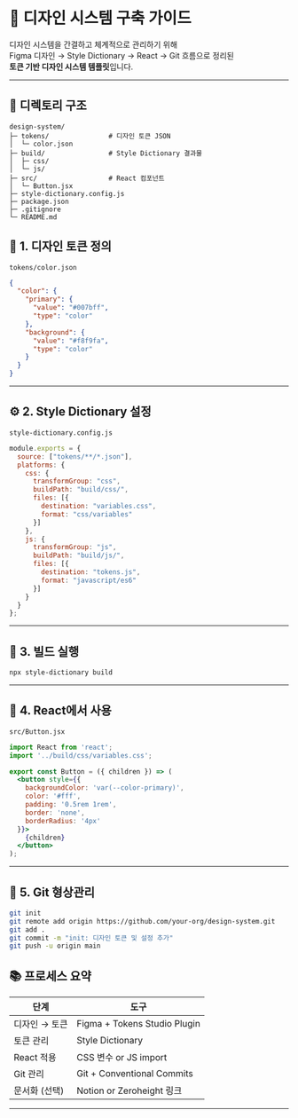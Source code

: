 # 🎨 디자인 시스템 구축 가이드

디자인 시스템을 간결하고 체계적으로 관리하기 위해  
Figma 디자인 → Style Dictionary → React → Git 흐름으로 정리된  
**토큰 기반 디자인 시스템 템플릿**입니다.

---

## 📁 디렉토리 구조

```
design-system/
├─ tokens/               # 디자인 토큰 JSON
│  └─ color.json
├─ build/                # Style Dictionary 결과물
│  ├─ css/
│  └─ js/
├─ src/                  # React 컴포넌트
│  └─ Button.jsx
├─ style-dictionary.config.js
├─ package.json
├─ .gitignore
└─ README.md
```

## 🎨 1. 디자인 토큰 정의

`tokens/color.json`

```json
{
  "color": {
    "primary": {
      "value": "#007bff",
      "type": "color"
    },
    "background": {
      "value": "#f8f9fa",
      "type": "color"
    }
  }
}
```

---

## ⚙️ 2. Style Dictionary 설정

`style-dictionary.config.js`

```js
module.exports = {
  source: ["tokens/**/*.json"],
  platforms: {
    css: {
      transformGroup: "css",
      buildPath: "build/css/",
      files: [{
        destination: "variables.css",
        format: "css/variables"
      }]
    },
    js: {
      transformGroup: "js",
      buildPath: "build/js/",
      files: [{
        destination: "tokens.js",
        format: "javascript/es6"
      }]
    }
  }
};
```

---

## 🔧 3. 빌드 실행

```bash
npx style-dictionary build
```

---

## 🧪 4. React에서 사용

`src/Button.jsx`

```jsx
import React from 'react';
import '../build/css/variables.css';

export const Button = ({ children }) => (
  <button style={{
    backgroundColor: 'var(--color-primary)',
    color: '#fff',
    padding: '0.5rem 1rem',
    border: 'none',
    borderRadius: '4px'
  }}>
    {children}
  </button>
);
```

---

## 🌱 5. Git 형상관리

```bash
git init
git remote add origin https://github.com/your-org/design-system.git
git add .
git commit -m "init: 디자인 토큰 및 설정 추가"
git push -u origin main
```


## 📚 프로세스 요약

| 단계 | 도구 |
|------|------|
| 디자인 → 토큰 | Figma + Tokens Studio Plugin |
| 토큰 관리 | Style Dictionary |
| React 적용 | CSS 변수 or JS import |
| Git 관리 | Git + Conventional Commits |
| 문서화 (선택) | Notion or Zeroheight 링크 |

---


